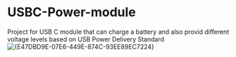 # USBC-Power-module
Project for USB C module that can charge a battery and also provid different voltage levels based on USB Power Delivery Standard
![{E47DBD9E-07E6-449E-874C-93EE89EC7224}](https://github.com/user-attachments/assets/522f26ac-5ea9-44fb-92ca-ef9b87d3e48d)
